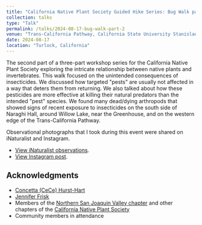 ```yaml
---
title: "California Native Plant Society Guided Hike Series: Bug Walk part 2"
collection: talks
type: "Talk"
permalink: /talks/2024-08-17-bug-walk-part-2
venue: "Trans-California Pathway, California State University Stanislaus"
date: 2024-08-17
location: "Turlock, California"
---
```


The second part of a three-part workshop series for the California Native Plant Society exploring the intricate relationship between native plants and invertebrates. This walk focused on the unintended consequences of insecticides. We discussed how targeted "pests" are usually not affected in a way that deters them from returning. We also talked about how these pesticides are more effective at killing their natural predators than the intended "pest" species. We found many dead/dying arthropods that showed signs of recent exposure to insecticides on the south side of Naraghi Hall, around Willow Lake, near the Greenhouse, and on the western edge of the Trans-California Pathway.

Observational photographs that I took during this event were shared on iNaturalist and Instagram.
* [View iNaturalist observations](https://www.inaturalist.org/observations?on=2024-08-17&place_id=340&project_id=california-state-university-stanislaus&search_on=tags&subview=table).
* [View Instagram post](https://www.instagram.com/p/C-1LAs-yOv5/).

## Acknowledgments
* [Concetta (CeCe) Hurst-Hart](https://www.linkedin.com/in/ecologynerd/)
* [Jennifer Frisk](https://www.linkedin.com/in/jennifer-mm-frisk/)
* Members of the [Northern San Joaquin Valley chapter](https://chapters.cnps.org/nsj/) and other chapters of the [California Native Plant Society](https://www.cnps.org/)
* Community members in attendance
